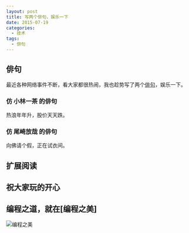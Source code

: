 ```yaml
---
layout: post
title: 写两个俳句，娱乐一下
date: 2015-07-19
categories:
  - 技术
tags:
  - 俳句
---
```

## 俳句

最近各种网络事件不断，看大家都很热闹，我也趁势写了两个[俳句](http://baike.baidu.com/link?url=mShvedBem7lvO-9oSFM_AhmjJXpxcLLRhwIxo_yB7MzzBTmVjhxDkcyFxxPeeI7ZrSAaRnMADtjtDnRJwV-0Tq)，娱乐一下。

### 仿 小林一茶 的俳句

热浪年年升，股价天天跌。


### 仿 尾崎放哉 的俳句

向佛请个假，正在试衣间。


## 扩展阅读


## 祝大家玩的开心

## 编程之道，就在[编程之美]

![编程之美](/img/weixin_qr.jpg)

